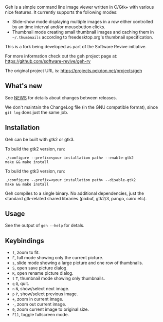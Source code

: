 Geh is a simple command line image viewer written in C/Gtk+ with
various nice features. It currently supports the following modes:

 * Slide-show mode displaying multiple images in a row either
   controlled by an time interval and/or mousebutton clicks.
 * Thumbnail mode creating small thumbnail images and caching them
   in `~/.thumbnails` according to freedesktop.org's thumbnail
   specification.

This is a fork being developed as part of the Software Revive initiative.

For more information check out the geh project page at:
https://github.com/software-revive/geh-rv

The original project URL is:
https://projects.pekdon.net/projects/geh

## What's new

See [NEWS](NEWS) for details about changes between releases.

We don't maintain the ChangeLog file (in the GNU compatible format), since
`git log` does just the same job.

## Installation

Geh can be built with gtk2 or gtk3.

To build the gtk2 version, run:

    ./configure --prefix=<your installation path> --enable-gtk2
    make && make install

To build the gtk3 version, run:

    ./configure --prefix=<your installation path> --disable-gtk2
    make && make install

Geh compiles to a single binary. No additional dependencies, just the standard
gtk-related shared libraries (pixbuf, gtk2/3, pango, cairo etc).

## Usage

See the output of `geh --help` for detals.

## Keybindings

 * `f`, zoom to fit.
 * `F`, full mode showing only the current picture.
 * `s`, slide mode showing a large picture and one row of thumbnails.
 * `S`, open save picture dialog.
 * `R`, open rename picture dialog.
 * `t` `T`, thumbnail mode showing only thumbnails.
 * `q` `Q`, quit.
 * `n` `N`, show/select next image.
 * `p` `P`, show/select previous image.
 * `+`, zoom in current image.
 * `-`, zoom out current image.
 * `0`, zoom current image to original size.
 * `F11`, toggle fullscreen mode.

